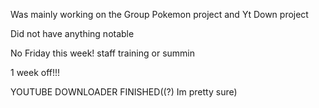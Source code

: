Was mainly working on the Group Pokemon project and Yt Down project

Did not have anything notable 

No Friday this week!
staff training or summin

1 week off!!!

YOUTUBE DOWNLOADER FINISHED((?) Im pretty sure)